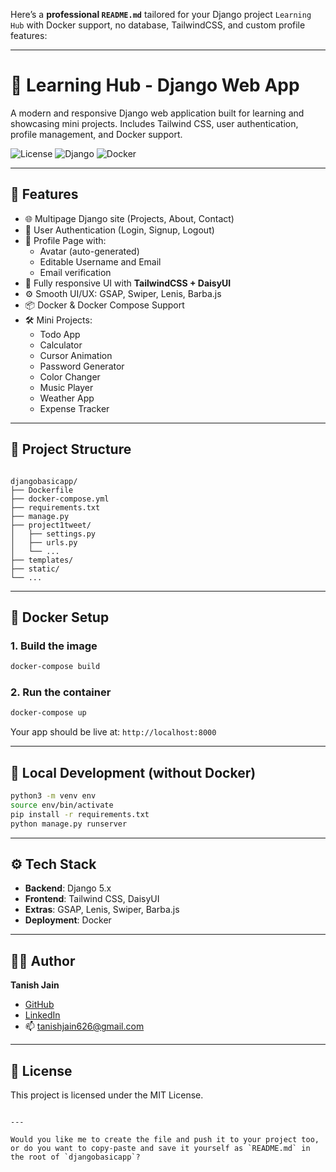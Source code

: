 Here’s a **professional `README.md`** tailored for your Django project `Learning Hub` with Docker support, no database, TailwindCSS, and custom profile features:

---

# 🧠 Learning Hub - Django Web App

A modern and responsive Django web application built for learning and showcasing mini projects. Includes Tailwind CSS, user authentication, profile management, and Docker support.

![License](https://img.shields.io/badge/license-MIT-blue.svg) ![Django](https://img.shields.io/badge/Django-5.2-blue) ![Docker](https://img.shields.io/badge/Dockerized-Yes-blue)

---

## 🚀 Features

- 🌐 Multipage Django site (Projects, About, Contact)
- 🔐 User Authentication (Login, Signup, Logout)
- 👤 Profile Page with:
  - Avatar (auto-generated)
  - Editable Username and Email
  - Email verification
- 🎨 Fully responsive UI with **TailwindCSS + DaisyUI**
- ⚙️ Smooth UI/UX: GSAP, Swiper, Lenis, Barba.js
- 📦 Docker & Docker Compose Support
- 🛠 Mini Projects:
  - Todo App
  - Calculator
  - Cursor Animation
  - Password Generator
  - Color Changer
  - Music Player
  - Weather App
  - Expense Tracker

---

## 📁 Project Structure

```

djangobasicapp/
├── Dockerfile
├── docker-compose.yml
├── requirements.txt
├── manage.py
├── project1tweet/
│   ├── settings.py
│   ├── urls.py
│   └── ...
├── templates/
├── static/
└── ...

````

---

## 🐳 Docker Setup

### 1. Build the image
```bash
docker-compose build
````

### 2. Run the container

```bash
docker-compose up
```

Your app should be live at: `http://localhost:8000`

---

## 🧪 Local Development (without Docker)

```bash
python3 -m venv env
source env/bin/activate
pip install -r requirements.txt
python manage.py runserver
```

---

## ⚙️ Tech Stack

* **Backend**: Django 5.x
* **Frontend**: Tailwind CSS, DaisyUI
* **Extras**: GSAP, Lenis, Swiper, Barba.js
* **Deployment**: Docker

---

## 🧑‍💻 Author

**Tanish Jain**

* [GitHub](https://github.com/05tanish)
* [LinkedIn](https://linkedin.com/in/tanish-jain-5b986828a)
* 📫 [tanishjain626@gmail.com](mailto:tanishjain626@gmail.com)

---

## 📄 License

This project is licensed under the MIT License.

```

---

Would you like me to create the file and push it to your project too, or do you want to copy-paste and save it yourself as `README.md` in the root of `djangobasicapp`?
```
